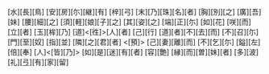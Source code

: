 [水][長][鳥] [安][房][尓][継][有] [梓][弓] [末][乃][珠][名][者] [胸][別][之] [廣][吾][妹] [腰][細][之] [須][軽][娘][子][之] [其][姿][之] [端][正][尓] [如][花] [咲][而][立][者] [玉][桙][乃] [道]<[徃]>[人][者] [己][行] [道][者][不][去][而] [不][召][尓] [門][至][奴] [指][並] [隣][之][君][者] <[預]> [己][妻][離][而] [不][乞][尓] [鎰][左][倍][奉] [人]<[皆][乃]> [如][是][迷][有][者] [容][艶] [縁][而][曽][妹][者] [多][波][礼][弖][有][家][留]
